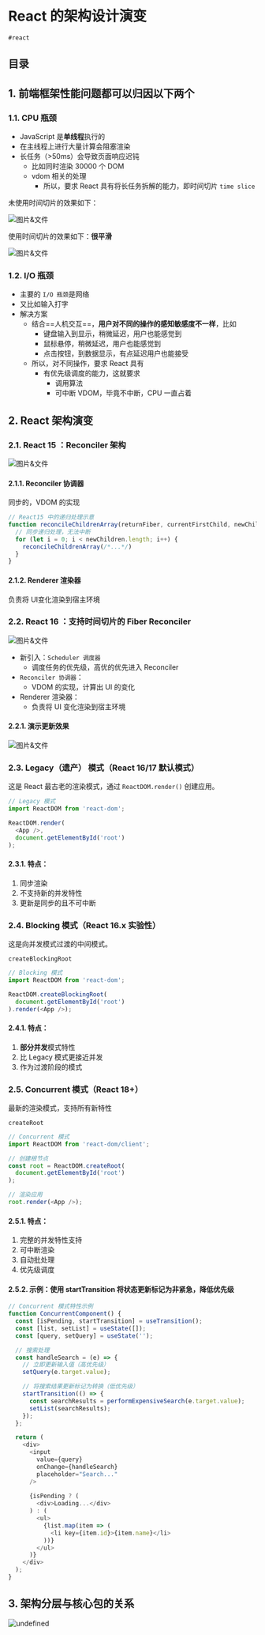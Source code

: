 
# React 的架构设计演变

`#react` 


## 目录
<!-- toc -->
 ## 1. 前端框架性能问题都可以归因以下两个 

### 1.1. CPU 瓶颈

- JavaScript 是**单线程**执行的
- 在主线程上进行大量计算会阻塞渲染
- 长任务（>50ms）会导致页面响应迟钝
	- 比如同时渲染 30000 个 DOM
	- vdom 相关的处理
		- 所以，要求 React 具有将长任务拆解的能力，即时间切片 `time slice`

未使用时间切片的效果如下：

![图片&文件](./files/20241029.png)

使用时间切片的效果如下：**很平滑**

![图片&文件](./files/20241029-1.png)

### 1.2. I/O 瓶颈

- 主要的 `I/O 瓶颈`是网络
- 又比如输入打字
- 解决方案
	- 结合==人机交互==，**用户对不同的操作的感知敏感度不一样**，比如
		- 键盘输入到显示，稍微延迟，用户也能感觉到
		- 鼠标悬停，稍微延迟，用户也能感觉到
		- 点击按钮，到数据显示，有点延迟用户也能接受
	- 所以，对不同操作，要求 React 具有
		- 有优先级调度的能力，这就要求
			- 调用算法
			- 可中断 VDOM，毕竟不中断，CPU 一直占着

## 2. React 架构演变

### 2.1. React 15 ：Reconciler 架构

![图片&文件](./files/20241031-21.png)

#### 2.1.1. Reconciler 协调器

同步的，VDOM 的实现

```javascript hl:3
// React15 中的递归处理示意
function reconcileChildrenArray(returnFiber, currentFirstChild, newChildren) {
  // 同步递归处理，无法中断
  for (let i = 0; i < newChildren.length; i++) {
    reconcileChildrenArray(/*...*/)
  }
}
```

#### 2.1.2. Renderer 渲染器

负责将 UI变化渲染到宿主环境

### 2.2. React 16 ：支持时间切片的 Fiber Reconciler

![图片&文件](./files/20241031-22.png)

- 新引入：`Scheduler 调度器`
	- 调度任务的优先级，高优的优先进入 Reconciler
- `Reconciler 协调器`：
	- VDOM 的实现，计算出 UI 的变化
- Renderer 渲染器：
	- 负责将 UI 变化渲染到宿主环境

#### 2.2.1. 演示更新效果

![图片&文件](./files/20241029-2.png)

### 2.3. Legacy（遗产） 模式（React 16/17 默认模式）

这是 React 最古老的渲染模式，通过 `ReactDOM.render()` 创建应用。

```javascript
// Legacy 模式
import ReactDOM from 'react-dom';

ReactDOM.render(
  <App />,
  document.getElementById('root')
);
```

#### 2.3.1. 特点：

1. 同步渲染
2. 不支持新的并发特性
3. 更新是同步的且不可中断

### 2.4. Blocking 模式（React 16.x 实验性）

这是向并发模式过渡的中间模式。

`createBlockingRoot`

```javascript hl:4
// Blocking 模式
import ReactDOM from 'react-dom';

ReactDOM.createBlockingRoot(
  document.getElementById('root')
).render(<App />);
```

#### 2.4.1. 特点：

1. **部分并发**模式特性
2. 比 Legacy 模式更接近并发
3. 作为过渡阶段的模式

### 2.5. Concurrent 模式（React 18+）

最新的渲染模式，支持所有新特性

`createRoot`

```javascript hl:5
// Concurrent 模式
import ReactDOM from 'react-dom/client';

// 创建根节点
const root = ReactDOM.createRoot(
  document.getElementById('root')
);

// 渲染应用
root.render(<App />);
```

#### 2.5.1. 特点：

1. 完整的并发特性支持
2. 可中断渲染
3. 自动批处理
4. 优先级调度

#### 2.5.2. 示例：使用 startTransition 将状态更新标记为非紧急，降低优先级

```javascript hl:12,9
// Concurrent 模式特性示例
function ConcurrentComponent() {
  const [isPending, startTransition] = useTransition();
  const [list, setList] = useState([]);
  const [query, setQuery] = useState('');

  // 搜索处理
  const handleSearch = (e) => {
    // 立即更新输入值（高优先级）
    setQuery(e.target.value);

    // 将搜索结果更新标记为转换（低优先级）
    startTransition(() => {
      const searchResults = performExpensiveSearch(e.target.value);
      setList(searchResults);
    });
  };

  return (
    <div>
      <input
        value={query}
        onChange={handleSearch}
        placeholder="Search..."
      />
      
      {isPending ? (
        <div>Loading...</div>
      ) : (
        <ul>
          {list.map(item => (
            <li key={item.id}>{item.name}</li>
          ))}
        </ul>
      )}
    </div>
  );
}
```

## 3. 架构分层与核心包的关系

![undefined](#)
